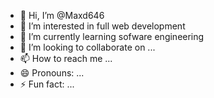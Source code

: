 - 👋 Hi, I’m @Maxd646
- 👀 I’m interested in full web development
- 🌱 I’m currently learning sofware engineering
- 💞️ I’m looking to collaborate on ...
- 📫 How to reach me ...
- 😄 Pronouns: ...
- ⚡ Fun fact: ...

<!---
Maxd646/Maxd646 is a ✨ special ✨ repository because its `README.md` (this file) appears on your GitHub profile.
You can click the Preview link to take a look at your changes.
--->
